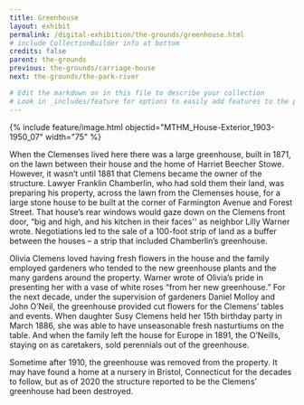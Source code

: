 ```yaml
---
title: Greenhouse
layout: exhibit
permalink: /digital-exhibition/the-grounds/greenhouse.html
# include CollectionBuilder info at bottom
credits: false
parent: the-grounds
previous: the-grounds/carriage-house
next: the-grounds/the-park-river

# Edit the markdown on in this file to describe your collection
# Look in _includes/feature for options to easily add features to the page
---
```


{% include feature/image.html objectid="MTHM_House-Exterior_1903-1950_07" width="75" %}

When the Clemenses lived here there was a large greenhouse, built in 1871, on the lawn between their house and the home of Harriet Beecher Stowe. However, it wasn’t until 1881 that Clemens became the owner of the structure. Lawyer Franklin Chamberlin, who had sold them their land, was preparing his property, across the lawn from the Clemenses house, for a large stone house to be built at the corner of Farmington Avenue and Forest Street. That house’s rear windows would gaze down on the Clemens front door, “big and high, and his kitchen in their faces'' as neighbor Lilly Warner wrote. Negotiations led to the sale of a 100-foot strip of land as a buffer between the houses – a strip that included Chamberlin’s greenhouse.

Olivia Clemens loved having fresh flowers in the house and the family employed gardeners who tended to the new greenhouse plants and the many gardens around the property. Warner wrote of Olivia’s pride in presenting her with a vase of white roses “from her new greenhouse.” For the next decade, under the supervision of gardeners Daniel Molloy and John O’Neil, the greenhouse provided cut flowers for the Clemens’ tables and events. When daughter Susy Clemens held her 15th birthday party in March 1886, she was able to have unseasonable fresh nasturtiums on the table. And when the family left the house for Europe in 1891, the O’Neills, staying on as caretakers, sold perennials out of the greenhouse.

Sometime after 1910, the greenhouse was removed from the property. It may have found a home at a nursery in Bristol, Connecticut for the decades to follow, but as of 2020 the structure reported to be the Clemens’ greenhouse had been destroyed. 
